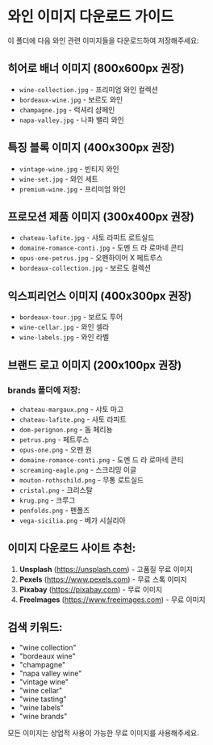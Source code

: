 # 와인 이미지 다운로드 가이드

이 폴더에 다음 와인 관련 이미지들을 다운로드하여 저장해주세요:

## 히어로 배너 이미지 (800x600px 권장)
- `wine-collection.jpg` - 프리미엄 와인 컬렉션
- `bordeaux-wine.jpg` - 보르도 와인
- `champagne.jpg` - 럭셔리 샴페인
- `napa-valley.jpg` - 나파 밸리 와인

## 특징 블록 이미지 (400x300px 권장)
- `vintage-wine.jpg` - 빈티지 와인
- `wine-set.jpg` - 와인 세트
- `premium-wine.jpg` - 프리미엄 와인

## 프로모션 제품 이미지 (300x400px 권장)
- `chateau-lafite.jpg` - 샤토 라피트 로트실드
- `domaine-romance-conti.jpg` - 도멘 드 라 로마네 콘티
- `opus-one-petrus.jpg` - 오펜하이머 X 페트루스
- `bordeaux-collection.jpg` - 보르도 컬렉션

## 익스피리언스 이미지 (400x300px 권장)
- `bordeaux-tour.jpg` - 보르도 투어
- `wine-cellar.jpg` - 와인 셀라
- `wine-labels.jpg` - 와인 라벨

## 브랜드 로고 이미지 (200x100px 권장)
### brands 폴더에 저장:
- `chateau-margaux.png` - 샤토 마고
- `chateau-lafite.png` - 샤토 라피트
- `dom-perignon.png` - 돔 페리뇽
- `petrus.png` - 페트루스
- `opus-one.png` - 오펜 원
- `domaine-romance-conti.png` - 도멘 드 라 로마네 콘티
- `screaming-eagle.png` - 스크리밍 이글
- `mouton-rothschild.png` - 무통 로트실드
- `cristal.png` - 크리스탈
- `krug.png` - 크루그
- `penfolds.png` - 펜폴즈
- `vega-sicilia.png` - 베가 시실리아

## 이미지 다운로드 사이트 추천:
1. **Unsplash** (https://unsplash.com) - 고품질 무료 이미지
2. **Pexels** (https://www.pexels.com) - 무료 스톡 이미지
3. **Pixabay** (https://pixabay.com) - 무료 이미지
4. **FreeImages** (https://www.freeimages.com) - 무료 이미지

## 검색 키워드:
- "wine collection"
- "bordeaux wine"
- "champagne"
- "napa valley wine"
- "vintage wine"
- "wine cellar"
- "wine tasting"
- "wine labels"
- "wine brands"

모든 이미지는 상업적 사용이 가능한 무료 이미지를 사용해주세요.
